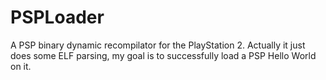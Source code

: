 # PSPLoader
 A PSP binary dynamic recompilator for the PlayStation 2. Actually it just does some ELF parsing, my goal is to successfully load a PSP Hello World on it.
